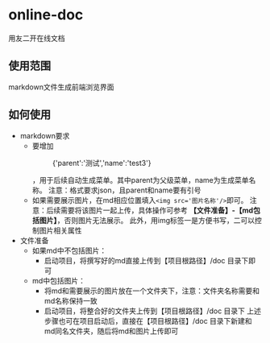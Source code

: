 # online-doc
用友二开在线文档

## 使用范围
  markdown文件生成前端浏览界面

## 如何使用
   - markdown要求
      - 要增加<menu>{'parent':'测试','name':'test3'}</menu>，用于后续自动生成菜单。其中parent为父级菜单，name为生成菜单名称。
        注意：格式要求json，且parent和name要有引号
      - 如果需要展示图片，在md相应位置填入```<img src='图片名称'/>```即可。
        注意：后续需要将该图片一起上传，具体操作可参考 **【文件准备】-【md包括图片】**，否则图片无法展示。
            此外，用img标签一是方便书写，二可以控制图片相关属性
   - 文件准备
      - 如果md中不包括图片：
        - 启动项目，将撰写好的md直接上传到【项目根路径】/doc 目录下即可
      - md中包括图片：
        - 将md和需要展示的图片放在一个文件夹下，注意：文件夹名称需要和md名称保持一致
        - 启动项目，将整合好的文件夹上传到【项目根路径】/doc 目录下
          上述步骤也可在项目启动后，直接在【项目根路径】/doc 目录下新建和md同名文件夹，随后将md和图片上传即可
